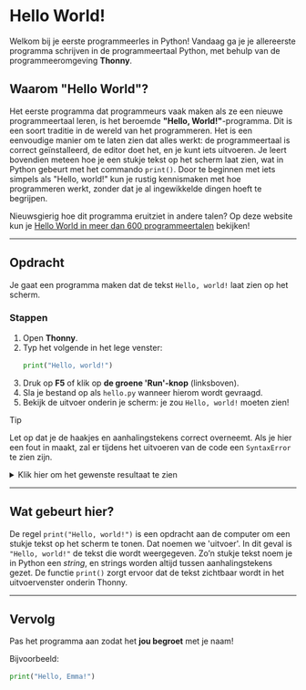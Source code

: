 # Hello World!

Welkom bij je eerste programmeerles in Python! Vandaag ga je je allereerste
programma schrijven in de programmeertaal Python, met behulp van de
programmeeromgeving **Thonny**.

## Waarom "Hello World"?

Het eerste programma dat programmeurs vaak maken als ze een nieuwe
programmeertaal leren, is het beroemde **"Hello, World!"**-programma. Dit is een
soort traditie in de wereld van het programmeren. Het is een eenvoudige manier
om te laten zien dat alles werkt: de programmeertaal is correct geïnstalleerd,
de editor doet het, en je kunt iets uitvoeren. Je leert bovendien meteen hoe je
een stukje tekst op het scherm laat zien, wat in Python gebeurt met het commando
`print()`. Door te beginnen met iets simpels als "Hello, world!" kun je rustig
kennismaken met hoe programmeren werkt, zonder dat je al ingewikkelde dingen
hoeft te begrijpen.

Nieuwsgierig hoe dit programma eruitziet in andere talen? Op deze website kun je
[Hello World in meer dan 600 programmeertalen](https://helloworldcollection.github.io/)
bekijken!


---

## Opdracht

Je gaat een programma maken dat de tekst `Hello, world!` laat zien op het scherm.

### Stappen

1. Open **Thonny**.
2. Typ het volgende in het lege venster:
    ```python
    print("Hello, world!")
    ```
3. Druk op **F5** of klik op **de groene 'Run'-knop** (linksboven).
4. Sla je bestand op als `hello.py` wanneer hierom wordt gevraagd.
5. Bekijk de uitvoer onderin je scherm: je zou `Hello, world!` moeten zien!

> [!TIP]
> Let op dat je de haakjes en aanhalingstekens correct overneemt. Als je hier
> een fout in maakt, zal er tijdens het uitvoeren van de code een `SyntaxError`
> te zien zijn.

<details>
   <summary>Klik hier om het gewenste resultaat te zien</summary>
   
   Als je alles goed gedaan hebt, ziet het er als volgt uit:
   ![2-1-hello-world.png](../media/2-1-hello-world.png)
</details>

---

## Wat gebeurt hier?

De regel `print("Hello, world!")` is een opdracht aan de computer om een stukje
tekst op het scherm te tonen. Dat noemen we 'uitvoer'. In dit geval is
`"Hello, world!"` de tekst die wordt weergegeven. Zo’n stukje tekst noem je in
Python een *string*, en strings worden altijd tussen aanhalingstekens gezet. De
functie `print()` zorgt ervoor dat de tekst zichtbaar wordt in het
uitvoervenster onderin Thonny.

---

## Vervolg

Pas het programma aan zodat het **jou begroet** met je naam!

Bijvoorbeeld:
```python
print("Hello, Emma!")
```

